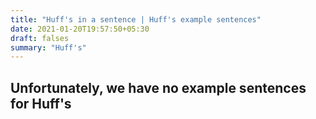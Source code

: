 ```yaml
---
title: "Huff's in a sentence | Huff's example sentences"
date: 2021-01-20T19:57:50+05:30
draft: falses
summary: "Huff's"
---
```

## Unfortunately, we have no example sentences for Huff's                 
